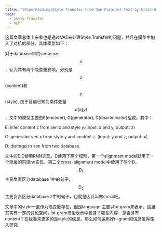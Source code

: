 ```yaml
---
title: "[PaperReading]Style Transfer from Non-Parallel Text by Cross-Alignment"
tags: 
  - Style Transfer
  - NLP
---
```

 
<script type="text/javascript" async
  src="https://cdnjs.cloudflare.com/ajax/libs/mathjax/2.7.1/MathJax.js?config=TeX-AMS-MML_HTMLorMML">
</script>
 
 这篇文章总体上来看也是通过VAE来处理Style Transfer的问题，并且在模型中加入了对抗的部分。具体模型如下：

 对于database中的sentence $$x$$，认为其有两个隐变量影响，分别是$$z$$(content)和$$y$$(style), 由于目前已知为条件变量$$p(x\|y)$$，文中的模型主要由E(encoder), G(generator), D(discriminator)组成。其中：

 E: infer content z from sen x and style y.(input: x and y, output: z)

 G: generator sen x from style y and content z. (input: y and z, output: x)

 D: distinguish sen from two database. 

 文中的E,D使用RNN实现，D使用了两个模型，第一个alignment model就用了一个隐层的前馈nn实现，第二个cross-alignment model中使用了两个D，$$D_1$$主要负责区分database 1中的句子，$$D_2$$主要负责区分database 2中的句子，也就是因此叫做cross吧。

 文章中的style一直作为隐变量存在，但是language 主要以bi-gram来表示。这里其实有一定的讨论空间，bi-gram模型表示中蕴含了哪些内容，是否含有content？在我看来更多的是style的信息。那么如何运用好n-gram的信息值得深入研究。
